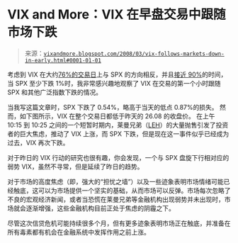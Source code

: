 <!--yml

类别：未分类

日期：2024 年 05 月 18 日 18:39:54

-->

# VIX and More：VIX 在早盘交易中跟随市场下跌

> 来源：[`vixandmore.blogspot.com/2008/03/vix-follows-markets-down-in-early.html#0001-01-01`](http://vixandmore.blogspot.com/2008/03/vix-follows-markets-down-in-early.html#0001-01-01)

考虑到 VIX 在大约[76%的交易日](http://vixandmore.blogspot.com/2007/10/more-thoughts-and-numbers-on-spx-vix.html)上与 SPX 的方向相反，并且[接近 90%](http://vixandmore.blogspot.com/2007/04/divergence-history-and-tells.html)的时间，当 SPX 至少下跌 1%时，我非常感兴趣地观察了 VIX 在交易的第一个小时跟随 SPX 和其他广泛指数下跌的情况。

当我写这篇文章时，SPX 下跌了 0.54%，略高于当天的低点 0.87%的损失。 然而，如下图所示，VIX 在整个交易日都低于昨天的 26.08 的收盘价。 在上午 10:15 到 10:25 之间的一个短暂时期内，莱曼兄弟（[LEH](http://finance.google.com/finance?q=leh)）的大量抛售引发了投资者的巨大焦虑，推动了 VIX 上涨，而 SPX 下跌，但是现在这一事件似乎已经成为过去，VIX 再次下跌。

对于昨日的 VIX 行动的研究也很有趣，你会发现，一个与 SPX 盘旋下行相对应的弱势 VIX，虽然不寻常，但是延续了昨日的趋势。

对于市场的高度焦虑（即，强大的“担忧之墙”）以及一些迹象表明市场情绪可能已经触底，这可以为市场提供一个坚实的基础，从而市场可以反弹。市场每次忽略了不良的宏观经济新闻，或者当恐慌在莱曼兄弟等金融机构出现弱势并未出现时，市场就会逐渐增强，这些金融机构目前正处于焦虑的阴霾之下。

尽管这次信贷危机可能持续很多个月，但有更多迹象表明市场正在触底，并准备在所有毒素都有机会在金融系统中发挥作用之前上涨。
